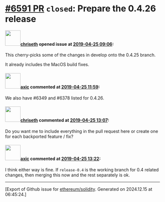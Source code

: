 # [\#6591 PR](https://github.com/ethereum/solidity/pull/6591) `closed`: Prepare the 0.4.26 release

#### <img src="https://avatars.githubusercontent.com/u/9073706?v=4" width="50">[chriseth](https://github.com/chriseth) opened issue at [2019-04-25 09:06](https://github.com/ethereum/solidity/pull/6591):

This cherry-picks some of the changes in develop onto the 0.4.25 branch.

It already includes the MacOS build fixes.

#### <img src="https://avatars.githubusercontent.com/u/20340?v=4" width="50">[axic](https://github.com/axic) commented at [2019-04-25 11:59](https://github.com/ethereum/solidity/pull/6591#issuecomment-486642595):

We also have #6349 and #6378 listed for 0.4.26.

#### <img src="https://avatars.githubusercontent.com/u/9073706?v=4" width="50">[chriseth](https://github.com/chriseth) commented at [2019-04-25 13:07](https://github.com/ethereum/solidity/pull/6591#issuecomment-486664729):

Do you want me to include everything in the pull request here or create one for each backported feature / fix?

#### <img src="https://avatars.githubusercontent.com/u/20340?v=4" width="50">[axic](https://github.com/axic) commented at [2019-04-25 13:22](https://github.com/ethereum/solidity/pull/6591#issuecomment-486670551):

I think either way is fine. If `release-0.4` is the working branch for 0.4 related changes, then merging this now and the rest separately is ok.


-------------------------------------------------------------------------------



[Export of Github issue for [ethereum/solidity](https://github.com/ethereum/solidity). Generated on 2024.12.15 at 06:45:24.]
